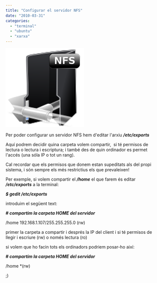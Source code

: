 ```yaml
---
title: "Configurar el servidor NFS"
date: "2010-03-31"
categories: 
  - "terminal"
  - "ubuntu"
  - "xarxa"
---
```


![](images/Gnome-fs-nfs.png "nfs2")

Per poder configurar un servidor NFS hem d'editar l'arxiu _**/etc/exports**_

Aquí podrem decidir quina carpeta volem compartir,  si té permisos de lectura o lectura i escriptura; i també des de quin ordinador es permet l'accés (una sóla IP o tot un rang).

Cal recordar que els permisos que donem estan supeditats als del propi sistema, i són sempre els més restrictius els que prevaleixen!

Per exemple, si volem compartir el _**/home**_ el que farem és editar _**/etc/exports**_ a la terminal:

_**$ gedit /etc/exports**_

introduim el següent text:

_**\# compartim la carpeta HOME del servidor**_

/home 192.168.1.107/255.255.255.0 (rw)

primer la carpeta a compartir i després la IP del client i si té permisos de llegir i escriure (rw) o només lectura (ro)

si volem que ho facin tots els ordinadors podriem posar-ho així:

_**\# compartim la carpeta HOME del servidor**_

/home \*(rw)

;)
